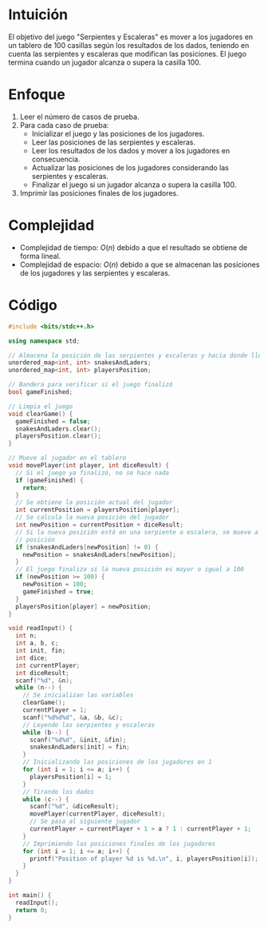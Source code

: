# Intuición
El objetivo del juego "Serpientes y Escaleras" es mover a los jugadores en un tablero de 100 casillas según los resultados de los dados, teniendo en cuenta las serpientes y escaleras que modifican las posiciones. El juego termina cuando un jugador alcanza o supera la casilla 100.

# Enfoque
1. Leer el número de casos de prueba.
2. Para cada caso de prueba:
    * Inicializar el juego y las posiciones de los jugadores.
    * Leer las posiciones de las serpientes y escaleras.
    * Leer los resultados de los dados y mover a los jugadores en consecuencia.
    * Actualizar las posiciones de los jugadores considerando las serpientes y escaleras.
    * Finalizar el juego si un jugador alcanza o supera la casilla 100.
3. Imprimir las posiciones finales de los jugadores.

# Complejidad
- Complejidad de tiempo: $O(n)$ debido a que el resultado se obtiene de forma lineal.
- Complejidad de espacio: $O(n)$ debido a que se almacenan las posiciones de los jugadores y las serpientes y escaleras.

# Código
```cpp
#include <bits/stdc++.h>

using namespace std;

// Almacena la posición de las serpientes y escaleras y hacia donde llevan
unordered_map<int, int> snakesAndLaders;
unordered_map<int, int> playersPosition;

// Bandera para verificar si el juego finalizó
bool gameFinished;

// Limpia el juego
void clearGame() {
  gameFinished = false;
  snakesAndLaders.clear();
  playersPosition.clear();
}

// Mueve al jugador en el tablero
void movePlayer(int player, int diceResult) {
  // Si el juego ya finalizó, no se hace nada
  if (gameFinished) {
    return;
  }
  // Se obtiene la posición actual del jugador
  int currentPosition = playersPosition[player];
  // Se calcula la nueva posición del jugador
  int newPosition = currentPosition + diceResult;
  // Si la nueva posición está en una serpiente o escalera, se mueve a la nueva
  // posición
  if (snakesAndLaders[newPosition] != 0) {
    newPosition = snakesAndLaders[newPosition];
  }
  // El juego finaliza si la nueva posición es mayor o igual a 100
  if (newPosition >= 100) {
    newPosition = 100;
    gameFinished = true;
  }
  playersPosition[player] = newPosition;
}

void readInput() {
  int n;
  int a, b, c;
  int init, fin;
  int dice;
  int currentPlayer;
  int diceResult;
  scanf("%d", &n);
  while (n--) {
    // Se inicializan las variables
    clearGame();
    currentPlayer = 1;
    scanf("%d%d%d", &a, &b, &c);
    // Leyendo las serpientes y escaleras
    while (b--) {
      scanf("%d%d", &init, &fin);
      snakesAndLaders[init] = fin;
    }
    // Inicializando las posiciones de los jugadores en 1
    for (int i = 1; i <= a; i++) {
      playersPosition[i] = 1;
    }
    // Tirando los dados
    while (c--) {
      scanf("%d", &diceResult);
      movePlayer(currentPlayer, diceResult);
      // Se pasa al siguiente jugador
      currentPlayer = currentPlayer + 1 > a ? 1 : currentPlayer + 1;
    }
    // Imprimiendo las posiciones finales de los jugadores
    for (int i = 1; i <= a; i++) {
      printf("Position of player %d is %d.\n", i, playersPosition[i]);
    }
  }
}

int main() {
  readInput();
  return 0;
}

```
